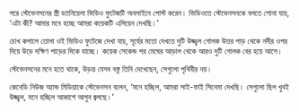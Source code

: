 পরে স্টেভেনসনের স্ত্রী ড্যানিয়েলা ভিডিও ফুটেজটি অনলাইনে পোস্ট করেন। ভিডিওতে স্টেভেনসনকে বলতে শোনা যায়, ‘এটা কী? আমার মনে হচ্ছে আমরা কয়েকটি এলিয়েন দেখছি।’

চোখ কপালে তোলা ওই ভিডিও ফুটেজে দেখা যায়, সূর্যের মতো দেখতে দুটি উজ্জ্বল গোলক উত্তর পাড় থেকে নদীর ওপর দিয়ে উড়ে দক্ষিণ পাড়ের দিকে যাচ্ছে। কয়েক সেকেন্ড পর মেঘের আড়াল থেকে আরও দুটি গোলক বের হয়ে আসে।

স্টেভেনসনের মনে হতে থাকে, উড়ন্ত যেসব বস্তু তিনি দেখেছেন, সেগুলো পৃথিবীর নয়।

কেনেডি নিউজ অ্যান্ড মিডিয়াকে স্টেভেনসন বলেন, ‘মনে হচ্ছিল, আমরা সাই-ফাই সিনেমা দেখছি। সেগুলো ছিল খুবই উজ্জ্বল, মনে হচ্ছিল আকাশে আগুন জ্বলছে।’
